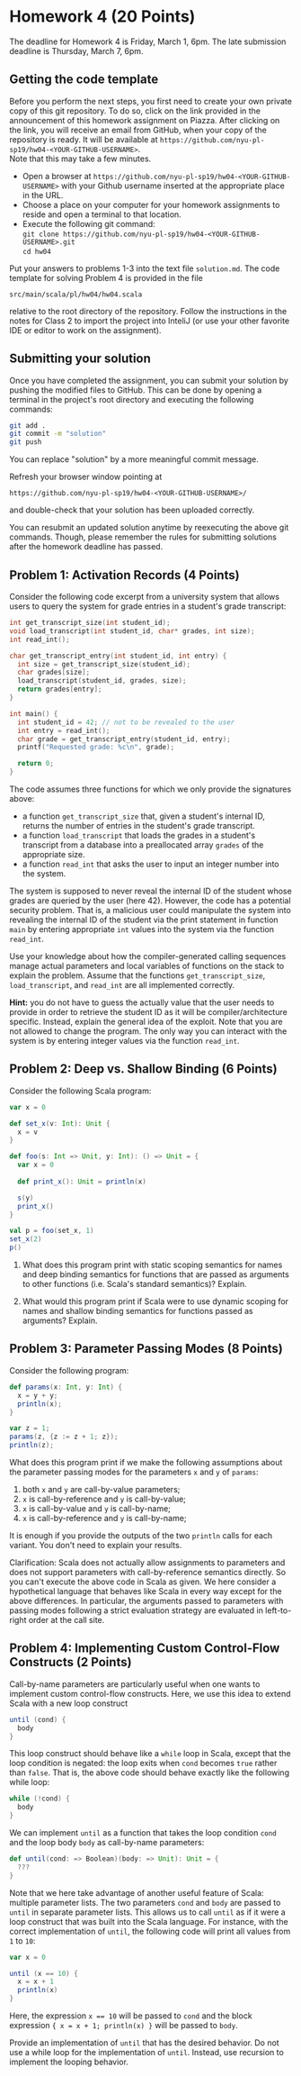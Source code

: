 # Homework 4 (20 Points)

The deadline for Homework 4 is Friday, March 1, 6pm. The late
submission deadline is Thursday, March 7, 6pm.

## Getting the code template

Before you perform the next steps, you first need to create your own
private copy of this git repository. To do so, click on the link
provided in the announcement of this homework assignment on
Piazza. After clicking on the link, you will receive an email from
GitHub, when your copy of the repository is ready. It will be
available at
`https://github.com/nyu-pl-sp19/hw04-<YOUR-GITHUB-USERNAME>`.  
Note that this may take a few minutes.

* Open a browser at `https://github.com/nyu-pl-sp19/hw04-<YOUR-GITHUB-USERNAME>` with your Github username inserted at the appropriate place in the URL.
* Choose a place on your computer for your homework assignments to reside and open a terminal to that location.
* Execute the following git command: <br/>
  ```git clone https://github.com/nyu-pl-sp19/hw04-<YOUR-GITHUB-USERNAME>.git```<br/>
  ```cd hw04```

Put your answers to problems 1-3 into the text file `solution.md`.
The code template for solving Problem 4 is provided in the file

```
src/main/scala/pl/hw04/hw04.scala
```

relative to the root directory of the repository. Follow the
instructions in the notes for Class 2 to import the project into
InteliJ (or use your other favorite IDE or editor to work on the assignment).


## Submitting your solution

Once you have completed the assignment, you can submit your solution
by pushing the modified files to GitHub. This can be done by
opening a terminal in the project's root directory and executing the
following commands:

```bash
git add .
git commit -m "solution"
git push
```

You can replace "solution" by a more meaningful commit message.

Refresh your browser window pointing at
```
https://github.com/nyu-pl-sp19/hw04-<YOUR-GITHUB-USERNAME>/
```
and double-check that your solution has been uploaded correctly.

You can resubmit an updated solution anytime by reexecuting the above
git commands. Though, please remember the rules for submitting
solutions after the homework deadline has passed.


## Problem 1: Activation Records (4 Points)

Consider the following code excerpt from a university system that
allows users to query the system for grade entries in a student's
grade transcript:

```c
int get_transcript_size(int student_id);
void load_transcript(int student_id, char* grades, int size);
int read_int();

char get_transcript_entry(int student_id, int entry) {
  int size = get_transcript_size(student_id);
  char grades[size];
  load_transcript(student_id, grades, size);
  return grades[entry];
}

int main() {
  int student_id = 42; // not to be revealed to the user
  int entry = read_int();
  char grade = get_transcript_entry(student_id, entry);
  printf("Requested grade: %c\n", grade);

  return 0;
}
```

The code assumes three functions for which we only provide the
signatures above:

* a function `get_transcript_size` that, given a
  student's internal ID, returns the number of entries in the
  student's grade transcript.
* a function `load_transcript` that loads the grades in
  a student's transcript from a database into a preallocated array
  `grades` of the appropriate size.
* a function `read_int` that asks the user to input
  an integer number into the system.

The system is supposed to never reveal the internal ID of the student
whose grades are queried by the user (here 42). However, the code has
a potential security problem. That is, a malicious user could
manipulate the system into revealing the internal ID of the student
via the print statement in function `main` by entering appropriate
`int` values into the system via the function `read_int`.

Use your knowledge about how the compiler-generated calling sequences
manage actual parameters and local variables of functions on the stack
to explain the problem. Assume that the functions
`get_transcript_size`, `load_transcript`, and `read_int` are all
implemented correctly. 


**Hint:** you do not have to guess the actually value that the
user needs to provide in order to retrieve the student ID as it will
be compiler/architecture specific. Instead, explain the general idea
of the exploit. Note that you are not allowed to change the
program. The only way you can interact with the system is by entering
integer values via the function `read_int`.

## Problem 2: Deep vs. Shallow Binding (6 Points)

Consider the following Scala program:

```scala
var x = 0

def set_x(v: Int): Unit {
  x = v
}

def foo(s: Int => Unit, y: Int): () => Unit = {
  var x = 0
  
  def print_x(): Unit = println(x)

  s(y)
  print_x()
}

val p = foo(set_x, 1)
set_x(2)
p()
```

1. What does this program print with static scoping semantics for
   names and deep binding semantics for functions that are passed as
   arguments to other functions (i.e. Scala's standard semantics)?
   Explain.
   
2. What would this program print if Scala were to use dynamic scoping
   for names and shallow binding semantics for functions passed as
   arguments? Explain.

## Problem 3: Parameter Passing Modes (8 Points)

Consider the following program:

```scala
def params(x: Int, y: Int) {
  x = y + y;
  println(x);
}

var z = 1;
params(z, {z := z + 1; z});
println(z);
```

What does this program print if we make the following assumptions about
the parameter passing modes for the parameters `x` and `y` of
`params`:

1. both `x` and `y` are call-by-value parameters;
2.  `x` is call-by-reference and `y` is call-by-value;
3. `x` is call-by-value and `y` is call-by-name;
4. `x` is call-by-reference and `y` is call-by-name;

It is enough if you provide the outputs of the two `println` calls for
each variant. You don't need to explain your results.

Clarification: Scala does not actually allow assignments to parameters
and does not support parameters with call-by-reference semantics
directly. So you can't execute the above code in Scala as given. We
here consider a hypothetical language that behaves like Scala in every
way except for the above differences. In particular, the arguments
passed to parameters with passing modes following a strict evaluation
strategy are evaluated in left-to-right order at the call site.

## Problem 4: Implementing Custom Control-Flow Constructs (2 Points)

Call-by-name parameters are particularly useful when one wants to
implement custom control-flow constructs. Here, we use this idea to
extend Scala with a new loop construct

```scala
until (cond) { 
  body
}
```

This loop construct should behave like a `while` loop in Scala, except
that the loop condition is negated: the loop exits when `cond` becomes
`true` rather than `false`. That is, the above code should behave
exactly like the following while loop:

```scala
while (!cond) {
  body
}
```

We can implement `until` as a function that takes the loop condition
`cond` and the loop body `body` as call-by-name parameters:

```scala
def until(cond: => Boolean)(body: => Unit): Unit = {
  ???
}
```

Note that we here take advantage of another useful feature of Scala:
multiple parameter lists. The two parameters `cond` and `body` are
passed to `until` in separate parameter lists. This allows us to call
`until` as if it were a loop construct that was built into the Scala
language. For instance, with the correct implementation of `until`,
the following code will print all values from `1` to `10`:

```scala
var x = 0

until (x == 10) {
  x = x + 1
  println(x)
}
```

Here, the expression `x == 10` will be passed to `cond` and the block
expression `{ x = x + 1; println(x) }` will be passed to `body`.

Provide an implementation of `until` that has the desired behavior.
Do not use a while loop for the implementation of `until`. Instead,
use recursion to implement the looping behavior.

